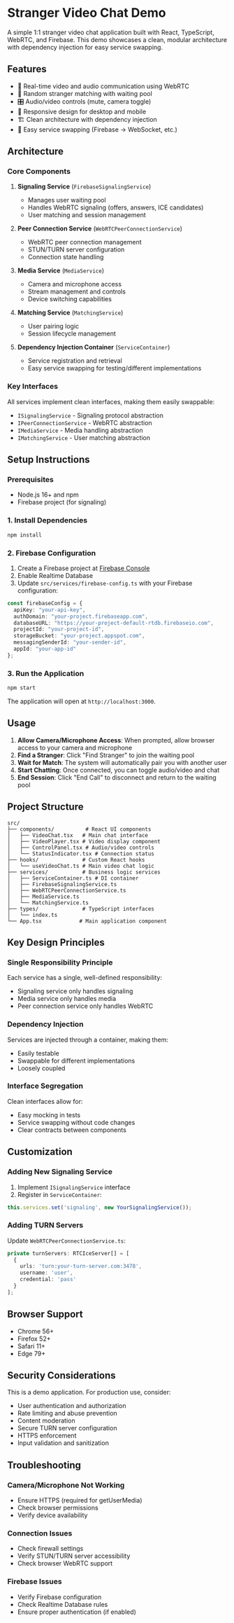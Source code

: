 # Stranger Video Chat Demo

A simple 1:1 stranger video chat application built with React, TypeScript, WebRTC, and Firebase. This demo showcases a clean, modular architecture with dependency injection for easy service swapping.

## Features

- 🎥 Real-time video and audio communication using WebRTC
- 🔄 Random stranger matching with waiting pool
- 🎛️ Audio/video controls (mute, camera toggle)
- 📱 Responsive design for desktop and mobile
- 🏗️ Clean architecture with dependency injection
- 🔧 Easy service swapping (Firebase → WebSocket, etc.)

## Architecture

### Core Components

1. **Signaling Service** (`FirebaseSignalingService`)
   - Manages user waiting pool
   - Handles WebRTC signaling (offers, answers, ICE candidates)
   - User matching and session management

2. **Peer Connection Service** (`WebRTCPeerConnectionService`)
   - WebRTC peer connection management
   - STUN/TURN server configuration
   - Connection state handling

3. **Media Service** (`MediaService`)
   - Camera and microphone access
   - Stream management and controls
   - Device switching capabilities

4. **Matching Service** (`MatchingService`)
   - User pairing logic
   - Session lifecycle management

5. **Dependency Injection Container** (`ServiceContainer`)
   - Service registration and retrieval
   - Easy service swapping for testing/different implementations

### Key Interfaces

All services implement clean interfaces, making them easily swappable:

- `ISignalingService` - Signaling protocol abstraction
- `IPeerConnectionService` - WebRTC abstraction
- `IMediaService` - Media handling abstraction
- `IMatchingService` - User matching abstraction

## Setup Instructions

### Prerequisites

- Node.js 16+ and npm
- Firebase project (for signaling)

### 1. Install Dependencies

```bash
npm install
```

### 2. Firebase Configuration

1. Create a Firebase project at [Firebase Console](https://console.firebase.google.com/)
2. Enable Realtime Database
3. Update `src/services/firebase-config.ts` with your Firebase configuration:

```typescript
const firebaseConfig = {
  apiKey: "your-api-key",
  authDomain: "your-project.firebaseapp.com",
  databaseURL: "https://your-project-default-rtdb.firebaseio.com",
  projectId: "your-project-id",
  storageBucket: "your-project.appspot.com",
  messagingSenderId: "your-sender-id",
  appId: "your-app-id"
};
```

### 3. Run the Application

```bash
npm start
```

The application will open at `http://localhost:3000`.

## Usage

1. **Allow Camera/Microphone Access**: When prompted, allow browser access to your camera and microphone
2. **Find a Stranger**: Click "Find Stranger" to join the waiting pool
3. **Wait for Match**: The system will automatically pair you with another user
4. **Start Chatting**: Once connected, you can toggle audio/video and chat
5. **End Session**: Click "End Call" to disconnect and return to the waiting pool

## Project Structure

```
src/
├── components/          # React UI components
│   ├── VideoChat.tsx   # Main chat interface
│   ├── VideoPlayer.tsx # Video display component
│   ├── ControlPanel.tsx # Audio/video controls
│   └── StatusIndicator.tsx # Connection status
├── hooks/              # Custom React hooks
│   └── useVideoChat.ts # Main video chat logic
├── services/           # Business logic services
│   ├── ServiceContainer.ts # DI container
│   ├── FirebaseSignalingService.ts
│   ├── WebRTCPeerConnectionService.ts
│   ├── MediaService.ts
│   └── MatchingService.ts
├── types/              # TypeScript interfaces
│   └── index.ts
└── App.tsx            # Main application component
```

## Key Design Principles

### Single Responsibility Principle
Each service has a single, well-defined responsibility:
- Signaling service only handles signaling
- Media service only handles media
- Peer connection service only handles WebRTC

### Dependency Injection
Services are injected through a container, making them:
- Easily testable
- Swappable for different implementations
- Loosely coupled

### Interface Segregation
Clean interfaces allow for:
- Easy mocking in tests
- Service swapping without code changes
- Clear contracts between components

## Customization

### Adding New Signaling Service

1. Implement `ISignalingService` interface
2. Register in `ServiceContainer`:

```typescript
this.services.set('signaling', new YourSignalingService());
```

### Adding TURN Servers

Update `WebRTCPeerConnectionService.ts`:

```typescript
private turnServers: RTCIceServer[] = [
  { 
    urls: 'turn:your-turn-server.com:3478', 
    username: 'user', 
    credential: 'pass' 
  }
];
```

## Browser Support

- Chrome 56+
- Firefox 52+
- Safari 11+
- Edge 79+

## Security Considerations

This is a demo application. For production use, consider:

- User authentication and authorization
- Rate limiting and abuse prevention
- Content moderation
- Secure TURN server configuration
- HTTPS enforcement
- Input validation and sanitization

## Troubleshooting

### Camera/Microphone Not Working
- Ensure HTTPS (required for getUserMedia)
- Check browser permissions
- Verify device availability

### Connection Issues
- Check firewall settings
- Verify STUN/TURN server accessibility
- Check browser WebRTC support

### Firebase Issues
- Verify Firebase configuration
- Check Realtime Database rules
- Ensure proper authentication (if enabled)
